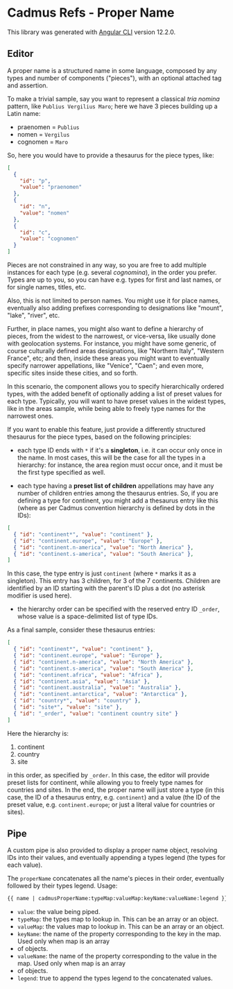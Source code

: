 # Cadmus Refs - Proper Name

This library was generated with [Angular CLI](https://github.com/angular/angular-cli) version 12.2.0.

## Editor

A proper name is a structured name in some language, composed by any types and number of components ("pieces"), with an optional attached tag and assertion.

To make a trivial sample, say you want to represent a classical _tria nomina_ pattern, like `Publius Vergilius Maro`; here we have 3 pieces building up a Latin name:

- praenomen = `Publius`
- nomen = `Vergilus`
- cognomen = `Maro`

So, here you would have to provide a thesaurus for the piece types, like:

```json
[
  {
    "id": "p",
    "value": "praenomen"
  },
  {
    "id": "n",
    "value": "nomen"
  },
  {
    "id": "c",
    "value": "cognomen"
  }
]
```

Pieces are not constrained in any way, so you are free to add multiple instances for each type (e.g. several _cognomina_), in the order you prefer. Types are up to you, so you can have e.g. types for first and last names, or for single names, titles, etc.

Also, this is not limited to person names. You might use it for place names, eventually also adding prefixes corresponding to designations like "mount", "lake", "river", etc.

Further, in place names, you might also want to define a hierarchy of pieces, from the widest to the narrowest, or vice-versa, like usually done with geolocation systems. For instance, you might have some generic, of course culturally defined areas designations, like "Northern Italy", "Western France", etc; and then, inside these areas you might want to eventually specify narrower appellations, like "Venice", "Caen"; and even more, specific sites inside these cities, and so forth.

In this scenario, the component allows you to specify hierarchically ordered types, with the added benefit of optionally adding a list of preset values for each type. Typically, you will want to have preset values in the widest types, like in the areas sample, while being able to freely type names for the narrowest ones.

If you want to enable this feature, just provide a differently structured thesaurus for the piece types, based on the following principles:

- each type ID ends with `*` if it's a **singleton**, i.e. it can occur only once in the name. In most cases, this will be the case for all the types in a hierarchy: for instance, the area region must occur once, and it must be the first type specified as well.

- each type having a **preset list of children** appellations may have any number of children entries among the thesaurus entries. So, if you are defining a type for continent, you might add a thesaurus entry like this (where as per Cadmus convention hierarchy is defined by dots in the IDs):

```json
[
  { "id": "continent*", "value": "continent" },
  { "id": "continent.europe", "value": "Europe" },
  { "id": "continent.n-america", "value": "North America" },
  { "id": "continent.s-america", "value": "South America" },
]
```

In this case, the type entry is just `continent` (where `*` marks it as a singleton). This entry has 3 children, for 3 of the 7 continents. Children are identified by an ID starting with the parent's ID plus a dot (no asterisk modifier is used here).

- the hierarchy order can be specified with the reserved entry ID `_order`, whose value is a space-delimited list of type IDs.

As a final sample, consider these thesaurus entries:

```json
[
  { "id": "continent*", "value": "continent" },
  { "id": "continent.europe", "value": "Europe" },
  { "id": "continent.n-america", "value": "North America" },
  { "id": "continent.s-america", "value": "South America" },
  { "id": "continent.africa", "value": "Africa" },
  { "id": "continent.asia", "value": "Asia" },
  { "id": "continent.australia", "value": "Australia" },
  { "id": "continent.antarctica", "value": "Antarctica" },
  { "id": "country*", "value": "country" },
  { "id": "site*", "value": "site" },
  { "id": "_order", "value": "continent country site" }
]
```

Here the hierarchy is:

1. continent
2. country
3. site

in this order, as specified by `_order`. In this case, the editor will provide preset lists for continent, while allowing you to freely type names for countries and sites. In the end, the proper name will just store a type (in this case, the ID of a thesaurus entry, e.g. `continent`) and a value (the ID of the preset value, e.g. `continent.europe`; or just a literal value for countries or sites).

## Pipe

A custom pipe is also provided to display a proper name object, resolving IDs into their values, and eventually appending a types legend (the types for each value).

The `properName` concatenates all the name's pieces in their order, eventually followed by their types legend. Usage:

```html
{{ name | cadmusProperName:typeMap:valueMap:keyName:valueName:legend }}
```

- `value`: the value being piped.
- `typeMap`: the types map to lookup in. This can be an array or an object.
- `valueMap`: the values map to lookup in. This can be an array or an object.
- `keyName`: the name of the property corresponding to the key in the map. Used only when map is an array
- of objects.
- `valueName`: the name of the property corresponding to the value in the map. Used only when map is an array
- of objects.
- `legend`: true to append the types legend to the concatenated values.
